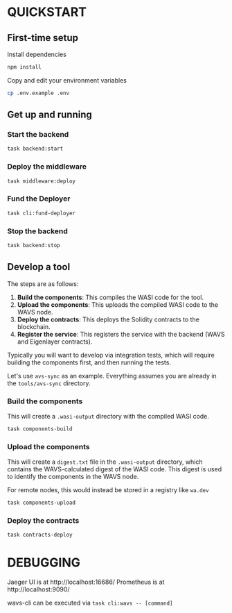 # QUICKSTART

## First-time setup

Install dependencies
```bash
npm install
```

Copy and edit your environment variables
```bash
cp .env.example .env
```

## Get up and running

### Start the backend
```bash
task backend:start
```

### Deploy the middleware 
```bash
task middleware:deploy
```

### Fund the Deployer
```bash
task cli:fund-deployer
```


### Stop the backend

```bash
task backend:stop
```

## Develop a tool 
The steps are as follows:

1. **Build the components**: This compiles the WASI code for the tool.
2. **Upload the components**: This uploads the compiled WASI code to the WAVS node.
3. **Deploy the contracts**: This deploys the Solidity contracts to the blockchain.
4. **Register the service**: This registers the service with the backend (WAVS and Eigenlayer contracts).

Typically you will want to develop via integration tests, which will require building the components first, and then running the tests.

Let's use `avs-sync` as an example. Everything assumes you are already in the `tools/avs-sync` directory.

### Build the components

This will create a `.wasi-output` directory with the compiled WASI code.

```bash
task components-build
```

### Upload the components

This will create a `digest.txt` file in the `.wasi-output` directory, which contains the WAVS-calculated digest of the WASI code. This digest is used to identify the components in the WAVS node. 

For remote nodes, this would instead be stored in a registry like `wa.dev`

```bash
task components-upload
```

### Deploy the contracts 

```bash
task contracts-deploy 
```


# DEBUGGING

Jaeger UI is at http://localhost:16686/
Prometheus is at http://localhost:9090/

wavs-cli can be executed via `task cli:wavs -- [command]` 